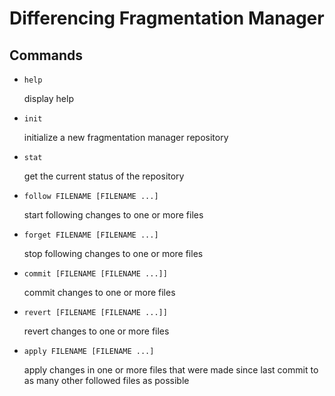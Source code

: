 Differencing Fragmentation Manager
==================================

Commands
--------

* `help`

    display help

* `init`

    initialize a new fragmentation manager repository

* `stat`

    get the current status of the repository

* `follow FILENAME [FILENAME ...]`

    start following changes to one or more files

* `forget FILENAME [FILENAME ...]`

    stop following changes to one or more files

* `commit [FILENAME [FILENAME ...]]`

    commit changes to one or more files

* `revert [FILENAME [FILENAME ...]]`

    revert changes to one or more files

* `apply FILENAME [FILENAME ...]`

    apply changes in one or more files that were made since last commit to as many other followed files as possible

